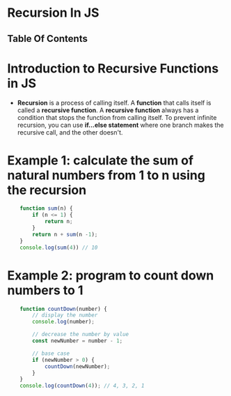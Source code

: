 # Recursion In JS

## Table Of Contents

# Introduction to Recursive Functions in JS
* __Recursion__ is a process of calling itself. A __function__ that calls itself is called a __recursive function__. A __recursive function__ always has a condition that stops the function from calling itself. To prevent infinite recursion, you can use __if...else statement__ where one branch makes the recursive call, and the other doesn't.

# Example 1: calculate the sum of natural numbers from 1 to n using the recursion
```js
    function sum(n) {
        if (n <= 1) {
            return n;
        }
        return n + sum(n -1);
    }
    console.log(sum(4)) // 10
```
# Example 2: program to count down numbers to 1
```js
    function countDown(number) {
        // display the number
        console.log(number);

        // decrease the number by value
        const newNumber = number - 1;

        // base case
        if (newNumber > 0) {
            countDown(newNumber);
        }
    }
    console.log(countDown(4)); // 4, 3, 2, 1
```